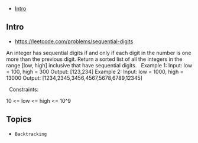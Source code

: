 - [Intro](#intro)

## Intro

- https://leetcode.com/problems/sequential-digits

An integer has sequential digits if and only if each digit in the number is one more than the previous digit.
Return a sorted list of all the integers in the range [low, high] inclusive that have sequential digits.
 
Example 1:
Input: low = 100, high = 300
Output: [123,234]
Example 2:
Input: low = 1000, high = 13000
Output: [1234,2345,3456,4567,5678,6789,12345]

 
Constraints:

10 <= low <= high <= 10^9



## Topics

- `Backtracking`


